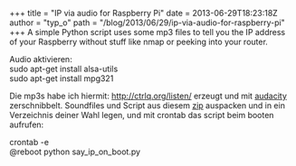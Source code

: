 +++
title = "IP via audio for Raspberry Pi"
date = 2013-06-29T18:23:18Z
author = "typ_o"
path = "/blog/2013/06/29/ip-via-audio-for-raspberry-pi"
+++
A simple Python script uses some mp3 files to tell you the IP address of
your Raspberry without stuff like nmap or peeking into your router.

Audio aktivieren:  
sudo apt-get install alsa-utils  
sudo apt-get install mpg321

Die mp3s habe ich hiermit: <http://ctrlq.org/listen/> erzeugt und mit
[audacity](http://audacity.sourceforge.net/?lang=de) zerschnibbelt.
Soundfiles und Script aus diesem
[zip](https://flipdot.org/blog/uploads/Raspberry_sagt_IP.zip "Raspberry_sagt_IP.zip")
auspacken und in ein Verzeichnis deiner Wahl legen, und mit crontab das
script beim booten aufrufen:

crontab -e  
@reboot python say\_ip\_on\_boot.py
